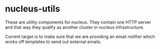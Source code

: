 # nucleus-utils

These are utility components for nucleus. They contain one HTTP server and that way they qualify as another cluster in nucleus infrastructure. 

Current target is to make sure that we are providing an email notifier which works off templates to send out external emails.


